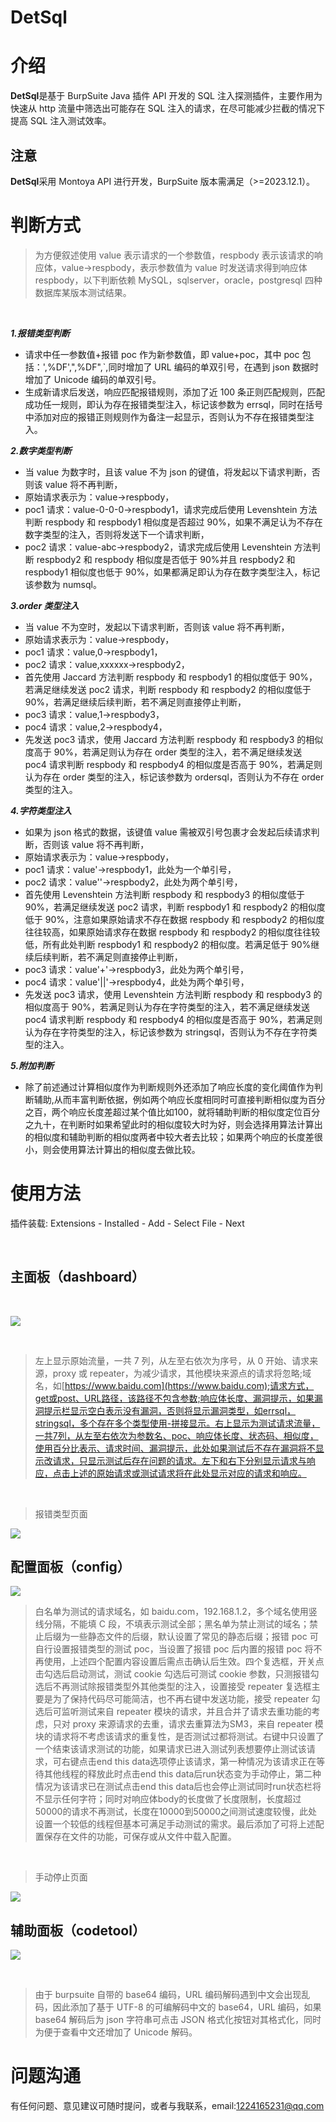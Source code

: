 # DetSql

# 介绍

**DetSql**是基于 BurpSuite Java 插件 API 开发的 SQL 注入探测插件，主要作用为快速从 http 流量中筛选出可能存在 SQL 注入的请求，在尽可能减少拦截的情况下提高 SQL 注入测试效率。
<br/>

## 注意

**DetSql**采用 Montoya API 进行开发，BurpSuite 版本需满足（>=2023.12.1）。

# 判断方式

> 为方便叙述使用 value 表示请求的一个参数值，respbody 表示该请求的响应体，value->respbody，表示参数值为 value 时发送请求得到响应体 respbody，以下判断依赖 MySQL，sqlserver，oracle，postgresql 四种数据库某版本测试结果。

<br/>

**_1.报错类型判断_**
<br/>

- 请求中任一参数值+报错 poc 作为新参数值，即 value+poc，其中 poc 包括：',%DF',",%DF",\`,同时增加了 URL 编码的单双引号，在遇到 json 数据时增加了 Unicode 编码的单双引号。
- 生成新请求后发送，响应匹配报错规则，添加了近 100 条正则匹配规则，匹配成功任一规则，即认为存在报错类型注入，标记该参数为 errsql，同时在括号中添加对应的报错正则规则作为备注一起显示，否则认为不存在报错类型注入。
  <br/>

**_2.数字类型判断_**
<br/>

- 当 value 为数字时，且该 value 不为 json 的键值，将发起以下请求判断，否则该 value 将不再判断，
  <br/>
- 原始请求表示为：value->respbody，
  <br/>
- poc1 请求：value-0-0-0->respbody1，请求完成后使用 Levenshtein 方法判断 respbody 和 respbody1 相似度是否超过 90%，如果不满足认为不存在数字类型的注入，否则将发送下一个请求判断，
  <br/>
- poc2 请求：value-abc->respbody2，请求完成后使用 Levenshtein 方法判断 respbody2 和 respbody 相似度是否低于 90%并且 respbody2 和 respbody1 相似度也低于 90%，如果都满足即认为存在数字类型注入，标记该参数为 numsql。
  <br/>

**_3.order 类型注入_**
<br/>

- 当 value 不为空时，发起以下请求判断，否则该 value 将不再判断，
  <br/>
- 原始请求表示为：value->respbody，
  <br/>
- poc1 请求：value,0->respbody1，
  <br/>
- poc2 请求：value,xxxxxx->respbody2，
  <br/>
- 首先使用 Jaccard 方法判断 respbody 和 respbody1 的相似度低于 90%，若满足继续发送 poc2 请求，判断 respbody 和 respbody2 的相似度低于 90%，若满足继续后续判断，若不满足则直接停止判断，
  <br/>
- poc3 请求：value,1->respbody3，
  <br/>
- poc4 请求：value,2->respbody4，
  <br/>
- 先发送 poc3 请求，使用 Jaccard 方法判断 respbody 和 respbody3 的相似度高于 90%，若满足则认为存在 order 类型的注入，若不满足继续发送 poc4 请求判断 respbody 和 respbody4 的相似度是否高于 90%，若满足则认为存在 order 类型的注入，标记该参数为 ordersql，否则认为不存在 order 类型的注入。
  <br/>

**_4.字符类型注入_**
<br/>

- 如果为 json 格式的数据，该键值 value 需被双引号包裹才会发起后续请求判断，否则该 value 将不再判断，
  <br/>
- 原始请求表示为：value->respbody，
  <br/>
- poc1 请求：value'->respbody1，此处为一个单引号，
  <br/>
- poc2 请求：value''->respbody2，此处为两个单引号，
  <br/>
- 首先使用 Levenshtein 方法判断 respbody 和 respbody3 的相似度低于 90%，若满足继续发送 poc2 请求，判断 respbody1 和 respbody2 的相似度低于 90%，注意如果原始请求不存在数据 respbody 和 respbody2 的相似度往往较高，如果原始请求存在数据 respbody 和 respbody2 的相似度往往较低，所有此处判断 respbody1 和 respbody2 的相似度。若满足低于 90%继续后续判断，若不满足则直接停止判断，
  <br/>
- poc3 请求：value'+'->respbody3，此处为两个单引号，
  <br/>
- poc4 请求：value'||'->respbody4，此处为两个单引号，
  <br/>
- 先发送 poc3 请求，使用 Levenshtein 方法判断 respbody 和 respbody3 的相似度高于 90%，若满足则认为存在字符类型的注入，若不满足继续发送 poc4 请求判断 respbody 和 respbody4 的相似度是否高于 90%，若满足则认为存在字符类型的注入，标记该参数为 stringsql，否则认为不存在字符类型的注入。

**_5.附加判断_**
<br/>

- 除了前述通过计算相似度作为判断规则外还添加了响应长度的变化阈值作为判断辅助,从而丰富判断依据，例如两个响应长度相同时可直接判断相似度为百分之百，两个响应长度差超过某个值比如100，就将辅助判断的相似度定位百分之九十，在判断时如果希望此时的相似度较大时为好，则会选择用算法计算出的相似度和辅助判断的相似度两者中较大者去比较；如果两个响应的长度差很小，则会使用算法计算出的相似度去做比较。

# 使用方法

插件装载: Extensions - Installed - Add - Select File - Next

<br/>

## 主面板（dashboard）

<br/>

![](https://files.mdnice.com/user/72769/4a808ce4-338a-4267-a46b-baca61e6f7bf.jpg)

<br/>

> 左上显示原始流量，一共 7 列，从左至右依次为序号，从 0 开始、请求来源，proxy 或 repeater，为减少请求，其他模块来源点的请求将忽略;域名，如[https://www.baidu.com](https://www.baidu.com);请求方式，get或post、URL路径，该路径不包含参数;响应体长度、漏洞提示，如果漏洞提示栏显示空白表示没有漏洞，否则将显示漏洞类型，如errsql，stringsql，多个存在多个类型使用-拼接显示。右上显示为测试请求流量，一共7列，从左至右依次为参数名、poc、响应体长度、状态码、相似度，使用百分比表示、请求时间、漏洞提示，此处如果测试后不存在漏洞将不显示改请求，只显示测试后存在问题的请求。左下和右下分别显示请求与响应，点击上述的原始请求或测试请求将在此处显示对应的请求和响应。

<br/>

> 报错类型页面

![](https://files.mdnice.com/user/72769/58f2c665-edb2-492e-ac9e-073147b66a73.png)


## 配置面板（config）

![](https://files.mdnice.com/user/72769/4d65d891-2b81-4c00-8327-726d20d1f6ef.jpg)
<br/>

> 白名单为测试的请求域名，如 baidu.com，192.168.1.2，多个域名使用竖线分隔，不能填 C 段，不填表示测试全部；黑名单为禁止测试的域名；禁止后缀为一些静态文件的后缀，默认设置了常见的静态后缀；报错 poc 可自行设置报错类型的测试 poc，当设置了报错 poc 后内置的报错 poc 将不再使用，上述四个配置内容设置后需点击确认后生效。四个复选框，开关点击勾选后启动测试，测试 cookie 勾选后可测试 cookie 参数，只测报错勾选后不再测试除报错类型外其他类型的注入，设置接受 repeater 复选框主要是为了保持代码尽可能简洁，也不再右键中发送功能，接受 repeater 勾选后可监听测试来自 repeater 模块的请求，并且合并了请求去重功能的考虑，只对 proxy 来源请求的去重，请求去重算法为SM3，来自 repeater 模块的请求将不考虑该请求的重复性，是否测试过都将测试。右键中只设置了一个结束该请求测试的功能，如果请求已进入测试列表想要停止测试该请求，可右键点击end this data选项停止该请求，第一种情况为该请求正在等待其他线程的释放此时点击end this data后run状态变为手动停止，第二种情况为该请求已在测试点击end this data后也会停止测试同时run状态栏将不显示任何字符；同时对响应体body的长度做了长度限制，长度超过50000的请求不再测试，长度在10000到50000之间测试速度较慢，此处设置一个较低的线程但基本可满足手动测试的需求。最后添加了可将上述配置保存在文件的功能，可保存或从文件中载入配置。

<br/>


> 手动停止页面

![](https://files.mdnice.com/user/72769/681076cb-157a-4b9b-a429-6ba1692e198f.png)



## 辅助面板（codetool）

![](https://files.mdnice.com/user/72769/35961586-7f38-425e-8d6c-538a4f398fe7.jpg)

<br/>

> 由于 burpsuite 自带的 base64 编码，URL 编码解码遇到中文会出现乱码，因此添加了基于 UTF-8 的可编解码中文的 base64，URL 编码，如果 base64 解码后为 json 字符串可点击 JSON 格式化按钮对其格式化，同时为便于查看中文还增加了 Unicode 解码。

# 问题沟通

有任何问题、意见建议可随时提问，或者与我联系，email:1224165231@qq.com
